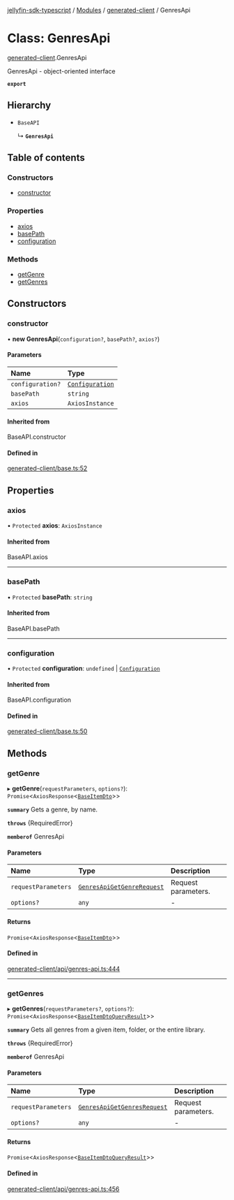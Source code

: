 [jellyfin-sdk-typescript](../README.md) / [Modules](../modules.md) / [generated-client](../modules/generated_client.md) / GenresApi

# Class: GenresApi

[generated-client](../modules/generated_client.md).GenresApi

GenresApi - object-oriented interface

**`export`**

## Hierarchy

- `BaseAPI`

  ↳ **`GenresApi`**

## Table of contents

### Constructors

- [constructor](generated_client.GenresApi.md#constructor)

### Properties

- [axios](generated_client.GenresApi.md#axios)
- [basePath](generated_client.GenresApi.md#basepath)
- [configuration](generated_client.GenresApi.md#configuration)

### Methods

- [getGenre](generated_client.GenresApi.md#getgenre)
- [getGenres](generated_client.GenresApi.md#getgenres)

## Constructors

### constructor

• **new GenresApi**(`configuration?`, `basePath?`, `axios?`)

#### Parameters

| Name | Type |
| :------ | :------ |
| `configuration?` | [`Configuration`](generated_client.Configuration.md) |
| `basePath` | `string` |
| `axios` | `AxiosInstance` |

#### Inherited from

BaseAPI.constructor

#### Defined in

[generated-client/base.ts:52](https://github.com/thornbill/jellyfin-sdk-typescript/blob/e4df7f8/src/generated-client/base.ts#L52)

## Properties

### axios

• `Protected` **axios**: `AxiosInstance`

#### Inherited from

BaseAPI.axios

___

### basePath

• `Protected` **basePath**: `string`

#### Inherited from

BaseAPI.basePath

___

### configuration

• `Protected` **configuration**: `undefined` \| [`Configuration`](generated_client.Configuration.md)

#### Inherited from

BaseAPI.configuration

#### Defined in

[generated-client/base.ts:50](https://github.com/thornbill/jellyfin-sdk-typescript/blob/e4df7f8/src/generated-client/base.ts#L50)

## Methods

### getGenre

▸ **getGenre**(`requestParameters`, `options?`): `Promise`<`AxiosResponse`<[`BaseItemDto`](../interfaces/generated_client.BaseItemDto.md)\>\>

**`summary`** Gets a genre, by name.

**`throws`** {RequiredError}

**`memberof`** GenresApi

#### Parameters

| Name | Type | Description |
| :------ | :------ | :------ |
| `requestParameters` | [`GenresApiGetGenreRequest`](../interfaces/generated_client.GenresApiGetGenreRequest.md) | Request parameters. |
| `options?` | `any` | - |

#### Returns

`Promise`<`AxiosResponse`<[`BaseItemDto`](../interfaces/generated_client.BaseItemDto.md)\>\>

#### Defined in

[generated-client/api/genres-api.ts:444](https://github.com/thornbill/jellyfin-sdk-typescript/blob/e4df7f8/src/generated-client/api/genres-api.ts#L444)

___

### getGenres

▸ **getGenres**(`requestParameters?`, `options?`): `Promise`<`AxiosResponse`<[`BaseItemDtoQueryResult`](../interfaces/generated_client.BaseItemDtoQueryResult.md)\>\>

**`summary`** Gets all genres from a given item, folder, or the entire library.

**`throws`** {RequiredError}

**`memberof`** GenresApi

#### Parameters

| Name | Type | Description |
| :------ | :------ | :------ |
| `requestParameters` | [`GenresApiGetGenresRequest`](../interfaces/generated_client.GenresApiGetGenresRequest.md) | Request parameters. |
| `options?` | `any` | - |

#### Returns

`Promise`<`AxiosResponse`<[`BaseItemDtoQueryResult`](../interfaces/generated_client.BaseItemDtoQueryResult.md)\>\>

#### Defined in

[generated-client/api/genres-api.ts:456](https://github.com/thornbill/jellyfin-sdk-typescript/blob/e4df7f8/src/generated-client/api/genres-api.ts#L456)

